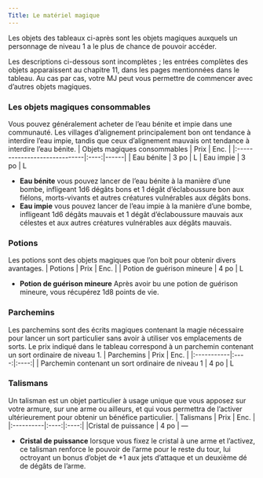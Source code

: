 ```yaml
---
Title: Le matériel magique
---
```


Les objets des tableaux ci-après sont les objets magiques auxquels un personnage de niveau 1 a le plus de chance de pouvoir accéder. 

Les descriptions ci-dessous sont incomplètes ; les entrées complètes des objets apparaissent au chapitre 11, dans les pages mentionnées dans le tableau. Au cas par cas, votre MJ peut vous permettre de commencer avec d’autres objets magiques.

### Les objets magiques consommables
Vous pouvez généralement acheter de l’eau bénite et impie dans une communauté. Les villages d’alignement principalement bon ont tendance à interdire l’eau impie, tandis que ceux d’alignement mauvais ont tendance à interdire l’eau bénite.
| Objets magiques consommables | Prix | Enc. |
|:-----------------------------|:----:|------|
| Eau bénite | 3 po | L
| Eau impie | 3 po | L

- **Eau bénite** vous pouvez lancer de l’eau bénite à la manière d’une bombe, infligeant 1d6 dégâts bons et 1 dégât d’éclaboussure bon aux fiélons, morts-vivants et autres créatures vulnérables aux dégâts bons.
- **Eau impie** vous pouvez lancer de l’eau impie à la manière d’une bombe, infligeant 1d6 dégâts mauvais et 1 dégât d’éclaboussure mauvais aux célestes et aux autres créatures vulnérables aux dégâts mauvais.

### Potions
Les potions sont des objets magiques que l’on boit pour obtenir divers avantages.
| Potions | Prix | Enc. |
| Potion de guérison mineure | 4 po | L

- **Potion de guérison mineure** Après avoir bu une potion de guérison mineure, vous récupérez 1d8 points de vie.

### Parchemins
Les parchemins sont des écrits magiques contenant la magie nécessaire pour lancer un sort particulier sans avoir à utiliser vos emplacements de sorts. Le prix indiqué dans le tableau correspond à un parchemin contenant un sort ordinaire de niveau 1.
| Parchemins | Prix | Enc. |
|:-----------|:----:|:----:|
| Parchemin contenant un sort ordinaire de niveau 1 | 4 po | L

### Talismans
Un talisman est un objet particulier à usage unique que vous apposez sur votre armure, sur une arme ou ailleurs, et qui vous permettra de l’activer ultérieurement pour obtenir un bénéfice particulier.
| Talismans | Prix | Enc. |
|:----------|:----:|:----:|
|Cristal de puissance | 4 po | —

- **Cristal de puissance** lorsque vous fixez le cristal à une arme et l’activez, ce talisman renforce le pouvoir de l’arme pour le reste du tour, lui octroyant un bonus d’objet de +1 aux jets d’attaque et un deuxième dé de dégâts de l’arme.